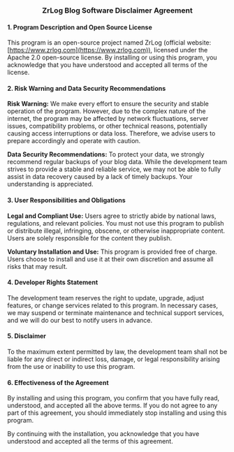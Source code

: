 <h3 style="text-align:center">ZrLog Blog Software Disclaimer Agreement</h3>

#### 1. Program Description and Open Source License

This program is an open-source project named ZrLog (official website:[https://www.zrlog.com](https://www.zrlog.com)), licensed under the Apache 2.0 open-source license. By installing or using this program, you acknowledge that you have understood and accepted all terms of the license.

#### 2. Risk Warning and Data Security Recommendations

**Risk Warning:**
We make every effort to ensure the security and stable operation of the program. However, due to the complex nature of the internet, the program may be affected by network fluctuations, server issues, compatibility problems, or other technical reasons, potentially causing access interruptions or data loss. Therefore, we advise users to prepare accordingly and operate with caution.

**Data Security Recommendations:**
To protect your data, we strongly recommend regular backups of your blog data. While the development team strives to provide a stable and reliable service, we may not be able to fully assist in data recovery caused by a lack of timely backups. Your understanding is appreciated.

#### 3. User Responsibilities and Obligations

**Legal and Compliant Use:**
Users agree to strictly abide by national laws, regulations, and relevant policies. You must not use this program to publish or distribute illegal, infringing, obscene, or otherwise inappropriate content. Users are solely responsible for the content they publish.

**Voluntary Installation and Use:**
This program is provided free of charge. Users choose to install and use it at their own discretion and assume all risks that may result.

#### 4. Developer Rights Statement

The development team reserves the right to update, upgrade, adjust features, or change services related to this program. In necessary cases, we may suspend or terminate maintenance and technical support services, and we will do our best to notify users in advance.

#### 5. Disclaimer

To the maximum extent permitted by law, the development team shall not be liable for any direct or indirect loss, damage, or legal responsibility arising from the use or inability to use this program.

#### 6. Effectiveness of the Agreement

By installing and using this program, you confirm that you have fully read, understood, and accepted all the above terms. If you do not agree to any part of this agreement, you should immediately stop installing and using this program.

By continuing with the installation, you acknowledge that you have understood and accepted all the terms of this agreement.